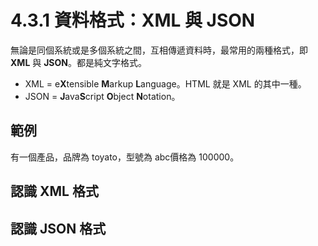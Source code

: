 # 4.3.1 資料格式：XML 與 JSON

無論是同個系統或是多個系統之間，互相傳遞資料時，最常用的兩種格式，即 **XML** 與 **JSON**。都是純文字格式。

* XML = e**X**tensible **M**arkup **L**anguage。HTML 就是 XML 的其中一種。
* JSON = **J**ava**S**cript **O**bject **N**otation。

## 範例

有一個產品，品牌為 toyato，型號為 abc價格為 100000。

## 認識 XML 格式

## 認識 JSON 格式



